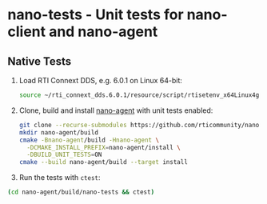 # nano-tests - Unit tests for nano-client and nano-agent

## Native Tests

1. Load RTI Connext DDS, e.g. 6.0.1 on Linux 64-bit:

   ```sh
   source ~/rti_connext_dds.6.0.1/resource/script/rtisetenv_x64Linux4gcc7.3.0.bash
   ```

2. Clone, build and install [nano-agent](https://github.com/rticommunity/nano-agent)
   with unit tests enabled:

   ```sh
   git clone --recurse-submodules https://github.com/rticommunity/nano-agent
   mkdir nano-agent/build
   cmake -Bnano-agent/build -Hnano-agent \
     -DCMAKE_INSTALL_PREFIX=nano-agent/install \
     -DBUILD_UNIT_TESTS=ON
   cmake --build nano-agent/build --target install
   ```

3. Run the tests with `ctest`:

  ```sh
  (cd nano-agent/build/nano-tests && ctest)
  ```

